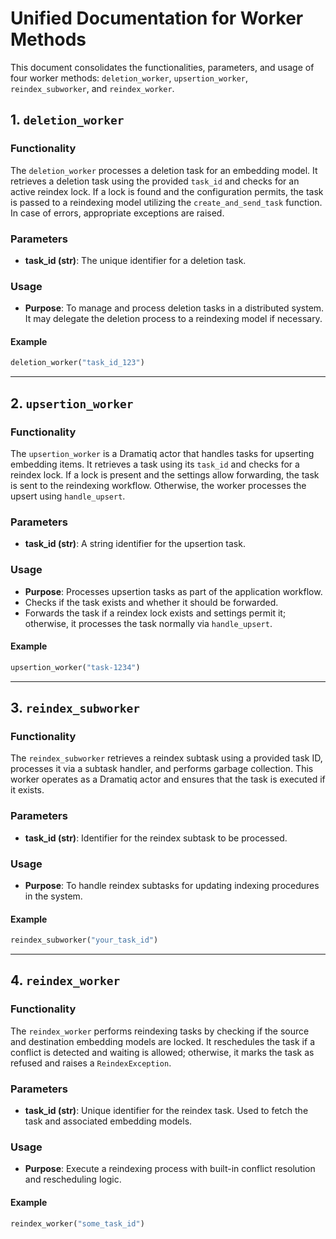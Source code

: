 # Unified Documentation for Worker Methods

This document consolidates the functionalities, parameters, and usage of four worker methods: `deletion_worker`, `upsertion_worker`, `reindex_subworker`, and `reindex_worker`.

## 1. `deletion_worker`

### Functionality
The `deletion_worker` processes a deletion task for an embedding model. It retrieves a deletion task using the provided `task_id` and checks for an active reindex lock. If a lock is found and the configuration permits, the task is passed to a reindexing model utilizing the `create_and_send_task` function. In case of errors, appropriate exceptions are raised.

### Parameters
- **task_id (str)**: The unique identifier for a deletion task.

### Usage
- **Purpose**: To manage and process deletion tasks in a distributed system. It may delegate the deletion process to a reindexing model if necessary.

#### Example
```python
deletion_worker("task_id_123")
```

---

## 2. `upsertion_worker`

### Functionality
The `upsertion_worker` is a Dramatiq actor that handles tasks for upserting embedding items. It retrieves a task using its `task_id` and checks for a reindex lock. If a lock is present and the settings allow forwarding, the task is sent to the reindexing workflow. Otherwise, the worker processes the upsert using `handle_upsert`.

### Parameters
- **task_id (str)**: A string identifier for the upsertion task.

### Usage
- **Purpose**: Processes upsertion tasks as part of the application workflow.
- Checks if the task exists and whether it should be forwarded.
- Forwards the task if a reindex lock exists and settings permit it; otherwise, it processes the task normally via `handle_upsert`.

#### Example
```python
upsertion_worker("task-1234")
```

---

## 3. `reindex_subworker`

### Functionality
The `reindex_subworker` retrieves a reindex subtask using a provided task ID, processes it via a subtask handler, and performs garbage collection. This worker operates as a Dramatiq actor and ensures that the task is executed if it exists.

### Parameters
- **task_id (str)**: Identifier for the reindex subtask to be processed.

### Usage
- **Purpose**: To handle reindex subtasks for updating indexing procedures in the system.

#### Example
```python
reindex_subworker("your_task_id")
```

---

## 4. `reindex_worker`

### Functionality
The `reindex_worker` performs reindexing tasks by checking if the source and destination embedding models are locked. It reschedules the task if a conflict is detected and waiting is allowed; otherwise, it marks the task as refused and raises a `ReindexException`.

### Parameters
- **task_id (str)**: Unique identifier for the reindex task. Used to fetch the task and associated embedding models.

### Usage
- **Purpose**: Execute a reindexing process with built-in conflict resolution and rescheduling logic.

#### Example
```python
reindex_worker("some_task_id")
```